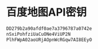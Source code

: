 # 百度地图API密钥

```txt
DD279b2a90afdf0ae7a3796787a0742e
nSxiPohfziUaCuONe4ViUP2N
PlhFWpA02aoURjAOpnWcRGqw7AI8EEyO
```